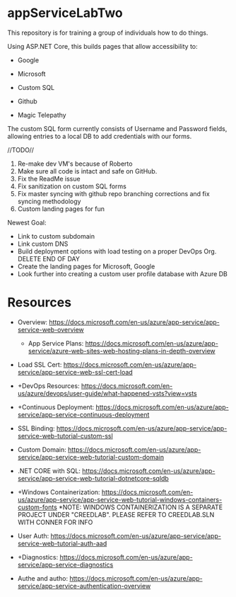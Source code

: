 # appServiceLabTwo
This repository is for training a group of individuals how to do things. 

Using ASP.NET Core, this builds pages that allow accessibility to:

  - Google
  
  - Microsoft
  
  - Custom SQL
  
  - Github
  
  - Magic Telepathy 
  
The custom SQL form currently consists of Username and Password fields, allowing entries to a local DB to add credentials with our forms.
  
//TODO//
1. Re-make dev VM's because of Roberto
2. Make sure all code is intact and safe on GitHub.
3. Fix the ReadMe issue
4. Fix sanitization on custom SQL forms
5. Fix master syncing with github repo branching corrections and fix syncing methodology 
6. Custom landing pages for fun

Newest Goal:
- Link to custom subdomain
- Link custom DNS
- Build deployment options with load testing on a proper DevOps Org. DELETE END OF DAY
- Create the landing pages for Microsoft, Google
- Look further into creating a custom user profile database with Azure DB

# Resources

- Overview: https://docs.microsoft.com/en-us/azure/app-service/app-service-web-overview
  - App Service Plans: https://docs.microsoft.com/en-us/azure/app-service/azure-web-sites-web-hosting-plans-in-depth-overview

- Load SSL Cert: https://docs.microsoft.com/en-us/azure/app-service/app-service-web-ssl-cert-load

- +DevOps Resources: https://docs.microsoft.com/en-us/azure/devops/user-guide/what-happened-vsts?view=vsts

- +Continuous Deployment: https://docs.microsoft.com/en-us/azure/app-service/app-service-continuous-deployment

- SSL Binding: https://docs.microsoft.com/en-us/azure/app-service/app-service-web-tutorial-custom-ssl

- Custom Domain: https://docs.microsoft.com/en-us/azure/app-service/app-service-web-tutorial-custom-domain

- .NET CORE with SQL: https://docs.microsoft.com/en-us/azure/app-service/app-service-web-tutorial-dotnetcore-sqldb

- +Windows Containerization: https://docs.microsoft.com/en-us/azure/app-service/app-service-web-tutorial-windows-containers-custom-fonts
*NOTE: WINDOWS CONTAINERIZATION IS A SEPARATE PROJECT UNDER "CREEDLAB". PLEASE REFER TO CREEDLAB.SLN WITH CONNER FOR INFO

- User Auth: https://docs.microsoft.com/en-us/azure/app-service/app-service-web-tutorial-auth-aad

- +Diagnostics: https://docs.microsoft.com/en-us/azure/app-service/app-service-diagnostics

- Authe and autho: https://docs.microsoft.com/en-us/azure/app-service/app-service-authentication-overview
